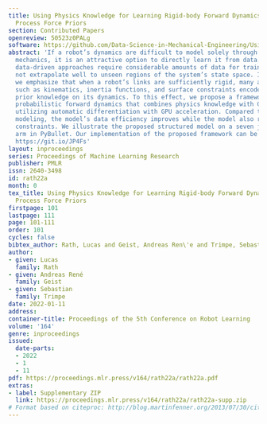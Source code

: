 ```yaml
---
title: Using Physics Knowledge for Learning Rigid-body Forward Dynamics with Gaussian
  Process Force Priors
section: Contributed Papers
openreview: 50523z0PALg
software: https://github.com/Data-Science-in-Mechanical-Engineering/Using-Model-Knowledge-for-Learning-Forward-Dynamics
abstract: 'If a robot’s dynamics are difficult to model solely through analytical
  mechanics, it is an attractive option to directly learn it from data. Yet, solely
  data-driven approaches require considerable amounts of data for training and do
  not extrapolate well to unseen regions of the system’s state space. In this work,
  we emphasize that when a robot’s links are sufficiently rigid, many analytical functions
  such as kinematics, inertia functions, and surface constraints encode informative
  prior knowledge on its dynamics. To this effect, we propose a framework for learning
  probabilistic forward dynamics that combines physics knowledge with Gaussian processes
  utilizing automatic differentiation with GPU acceleration. Compared to solely data-driven
  modeling, the model’s data efficiency improves while the model also respects physical
  constraints. We illustrate the proposed structured model on a seven joint robot
  arm in PyBullet. Our implementation of the proposed framework can be found here:
  https://git.io/JP4Fs'
layout: inproceedings
series: Proceedings of Machine Learning Research
publisher: PMLR
issn: 2640-3498
id: rath22a
month: 0
tex_title: Using Physics Knowledge for Learning Rigid-body Forward Dynamics with Gaussian
  Process Force Priors
firstpage: 101
lastpage: 111
page: 101-111
order: 101
cycles: false
bibtex_author: Rath, Lucas and Geist, Andreas Ren\'e and Trimpe, Sebastian
author:
- given: Lucas
  family: Rath
- given: Andreas René
  family: Geist
- given: Sebastian
  family: Trimpe
date: 2022-01-11
address:
container-title: Proceedings of the 5th Conference on Robot Learning
volume: '164'
genre: inproceedings
issued:
  date-parts:
  - 2022
  - 1
  - 11
pdf: https://proceedings.mlr.press/v164/rath22a/rath22a.pdf
extras:
- label: Supplementary ZIP
  link: https://proceedings.mlr.press/v164/rath22a/rath22a-supp.zip
# Format based on citeproc: http://blog.martinfenner.org/2013/07/30/citeproc-yaml-for-bibliographies/
---
```

